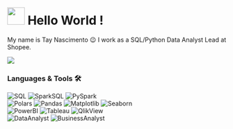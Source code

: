 <h1><img src="https://media.giphy.com/media/ZTm2kDNErHrtegKDPq/giphy.gif" width="40"/> Hello World ! </h1>


My name is Tay Nascimento 😉 
I work as a SQL/Python Data Analyst Lead at Shopee.


<p align="left">
<a href="https://www.linkedin.com/in/taynara-gnascimento/"><img src="https://img.shields.io/badge/-Tay Nascimento-0077B5?style=flat&logo=Linkedin&logoColor=white"/></a>
</p>

### Languages & Tools 🛠  
![SQL](https://img.shields.io/badge/-SQL-05122A?style=flat&color=green)&nbsp;![SparkSQL](https://img.shields.io/badge/-SparkSQL-05122A?style=flat&color=green)&nbsp;![PySpark](https://img.shields.io/badge/-PySpark-05122A?style=flat&color=green)&nbsp;  
![Polars](https://img.shields.io/badge/-Polars-05122A?style=flat&color=orange)&nbsp;![Pandas](https://img.shields.io/badge/-Pandas-05122A?style=flat&color=orange)&nbsp;![Matplotlib](https://img.shields.io/badge/-Matplotlib-05122A?style=flat&color=orange)&nbsp;![Seaborn](https://img.shields.io/badge/-Seaborn-05122A?style=flat&color=orange)&nbsp;  
![PowerBI](https://img.shields.io/badge/-PowerBI-05122A?style=flat&color=yellow)&nbsp;![Tableau](https://img.shields.io/badge/-Tableau-05122A?style=flat&color=yellow)&nbsp;![QlikView](https://img.shields.io/badge/-QlikView-05122A?style=flat&color=yellow)&nbsp;  
![DataAnalyst](https://img.shields.io/badge/-DataAnalyst-05122A?style=flat&color=blue)&nbsp;![BusinessAnalyst](https://img.shields.io/badge/-BusinessAnalyst-05122A?style=flat&color=blue)&nbsp;  

